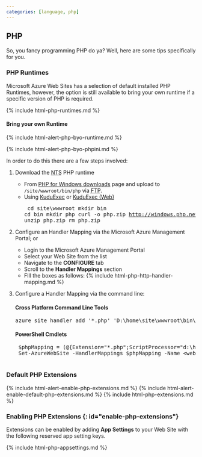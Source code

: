 ```yaml
---
categories: [language, php]
---
```


## PHP

So, you fancy programming PHP do ya? Well, here are some tips specifically for you.

### PHP Runtimes

Microsoft Azure Web Sites has a selection of default installed PHP Runtimes, however, the option is still available to bring your own runtime if a specific version of PHP is required.

{% include html-php-runtimes.md %}

#### Bring your own Runtime

{% include html-alert-php-byo-runtime.md %}

{% include html-alert-php-byo-phpini.md %}

In order to do this there are a few steps involved:

1. Download the <abbr title="Non Thread Safe">NTS</abbr> PHP runtime
	* From  [PHP for Windows downloads](http://windows.php.net/downloads) page and upload to ```/site/wwwroot/bin/php``` via <abbr title="File Transfer Protocol">FTP</abbr>.
	* Using [KuduExec](#kuduexec) or [KuduExec (Web)](#kuduexec-web)
			<pre>
			cd site\wwwroot
			mkdir bin
			cd bin
			mkdir php
			curl -o php.zip http://windows.php.net/downloads/releases/php-5.5.2-nts-Win32-VC11-x86.zip
			unzip php.zip
			rm php.zip
			</pre>

2. Configure an Handler Mapping via the Microsoft Azure Management Portal; or
	* Login to the Microsoft Azure Management Portal 
	* Select your Web Site from the list
	* Navigate to the **CONFIGURE** tab
	* Scroll to the **Handler Mappings** section
	* Flll the boxes as follows:
		{% include html-php-http-handler-mapping.md %}
		
3. Configure a Handler Mapping via the command line:

	#### Cross Platform Command Line Tools

	<pre>azure site handler add '*.php' 'D:\home\site\wwwroot\bin\php\php-cgi.exe'</pre>
	
	#### PowerShell Cmdlets
	
	<pre>
	$phpMapping = (@{Extension="*.php";ScriptProcessor="d:\home\site\wwwroot\bin\php\php-cgi.exe"}) 
	Set-AzureWebSite -HandlerMappings $phpMapping -Name &lt;website-name&gt;
	</pre>

### Default PHP Extensions

{% include html-alert-enable-php-extensions.md %}
{% include html-alert-enable-default-php-extensions.md %}
{% include html-php-extensions.md %}

### Enabling PHP Extensions {: id="enable-php-extensions"}

Extensions can be enabled by adding **App Settings** to your Web Site with the following reserved app setting keys.

{% include html-php-appsettings.md %}
